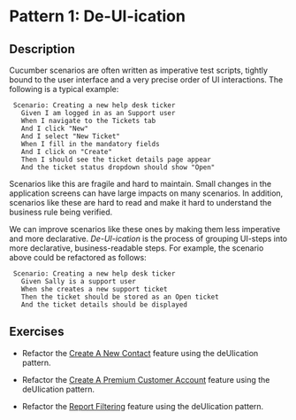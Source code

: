 # Pattern 1: De-UI-ication

## Description
Cucumber scenarios are often written as imperative test scripts, tightly bound to the user interface and a very precise order of UI interactions. The following is a typical example:
 
 ```gherkin
  Scenario: Creating a new help desk ticker
    Given I am logged in as an Support user
    When I navigate to the Tickets tab
    And I click "New"
    And I select "New Ticket"
    When I fill in the mandatory fields
    And I click on "Create"
    Then I should see the ticket details page appear
    And the ticket status dropdown should show "Open"
```

Scenarios like this are fragile and hard to maintain. Small changes in the application screens can have large impacts on many scenarios. In addition, scenarios like these are hard to read and make it hard to understand the business rule being verified.
 
We can improve scenarios like these ones by making them less imperative and more declarative. _De-UI-ication_ is the process of grouping UI-steps into more declarative, business-readable steps. For example, the scenario above could be refactored as follows:
 
 ```gherkin
  Scenario: Creating a new help desk ticker
    Given Sally is a support user
    When she creates a new support ticket
    Then the ticket should be stored as an Open ticket
    And the ticket details should be displayed
 ``` 

## Exercises

* Refactor the [Create A New Contact](create_a_new_contact.feature) feature using the deUIication pattern.

* Refactor the [Create A Premium Customer Account](create_a_new_premium_customer_account.feature) feature using the deUIication pattern.

* Refactor the [Report Filtering](report_filtering.feature) feature using the deUIication pattern.
